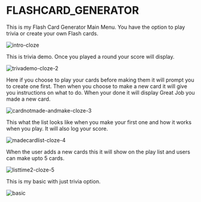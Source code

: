 # FLASHCARD_GENERATOR

This is my Flash Card Generator Main Menu.
You have the option to play trivia or create your own Flash cards.

![intro-cloze](https://user-images.githubusercontent.com/28733244/30969979-f30df2d4-a431-11e7-852e-9bf9422751d0.gif)

This is trivia demo. Once you played a round your score will display.

![trivademo-cloze-2](https://user-images.githubusercontent.com/28733244/30969999-07fbd9b8-a432-11e7-850a-e9c149df6bad.gif)

Here if you choose to play your cards before making them it will prompt you to create one first. Then when you choose to make a new card it will give you instructions on what to do. When your done it will display Great Job you made a new card.

![cardnotmade-andmake-cloze-3](https://user-images.githubusercontent.com/28733244/30970027-1bd2b4ac-a432-11e7-8514-6ad567ec68e2.gif)

This what the list looks like when you make your first one and how it works when you play. It will also log your score.

![madecardlist-cloze-4](https://user-images.githubusercontent.com/28733244/30970040-29b648f4-a432-11e7-92a7-df826993da14.gif)

When the user adds a new cards this it will show on the play list and users can make upto 5 cards.

![listtime2-cloze-5](https://user-images.githubusercontent.com/28733244/30970065-390f51e2-a432-11e7-929b-4ea722cd4662.gif)


This is my basic with just trivia option.

![basic](https://user-images.githubusercontent.com/28733244/30970090-45476152-a432-11e7-881a-96fdc2ee4241.gif)
